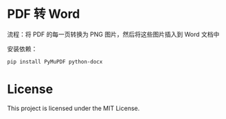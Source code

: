 # PDF 转 Word

流程：将 PDF 的每一页转换为 PNG 图片，然后将这些图片插入到 Word 文档中


安装依赖：

```bash
pip install PyMuPDF python-docx
```

# License
This project is licensed under the MIT License.

